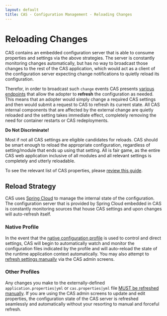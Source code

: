 ```yaml
---
layout: default
title: CAS - Configuration Management - Reloading Changes
---
```


# Reloading Changes

CAS contains an embedded configuration server that is able to consume properties and settings
via the above strategies. The server is constantly monitoring changes automatically,
but has no way to broadcast those changes
to the rest of the CAS application, which would act as a client of the configuration
server expecting change notifications to quietly reload its configuration.

Therefor, in order to broadcast such `change` events CAS
presents [various endpoints](Monitoring-Statistics.html) that allow the adopter
to **refresh** the configuration as needed. This means that an adopter would simply
change a required CAS settings and then would submit
a request to CAS to refresh its current state. All CAS internal components that are affected
by the external change are quietly reloaded
and the setting takes immediate effect, completely removing the need for container restarts or CAS redeployments.

<div class="alert alert-info"><strong>Do Not Discriminate!</strong><p>Most if not all CAS settings are eligible candidates
for reloads. CAS should be smart enough to reload the appropriate configuration, regardless of setting/module that
ends up using that setting. All is fair game, as the entire CAS web application inclusive of all modules and all
relevant settings is completely and utterly reloadable. </p></div>

To see the relevant list of CAS properties, please [review this guide](Configuration-Properties.html#cloud-configuration-bus).

## Reload Strategy

CAS uses [Spring Cloud](https://github.com/spring-cloud/spring-cloud-config)
to manage the internal state of the configuration. The configuration server that
is provided by Spring Cloud embedded in CAS is constantly monitoring sources
that house CAS settings and upon changes will auto-refresh itself.

### Native Profile

In the event that the [native configuration profile](Configuration-Management.html#native)
is used to control and direct settings, CAS will begin to automatically watch and monitor
the configuration files indicated by the profile and will auto-reload the state of the runtime
application context automatically. You may also attempt to [refresh settings manually](Monitoring-Statistics.html)
via the CAS admin screens.

### Other Profiles

Any changes you make to the externally-defined `application.properties|yml` or `cas.properties|yml`
file [MUST be refreshed manually](Monitoring-Statistics.html).
If you are using the CAS admin screens to update and edit properties,
the configuration state of the CAS server
is refreshed seamlessly and automatically without your resorting
to manual and forceful refresh.
